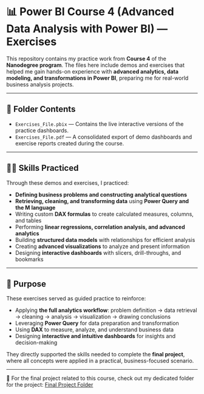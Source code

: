 # 📊 Power BI Course 4 (Advanced Data Analysis with Power BI) — Exercises

This repository contains my practice work from **Course 4** of the **Nanodegree program**. The files here include demos and exercises that helped me gain hands-on experience with **advanced analytics, data modeling, and transformations in Power BI**, preparing me for real-world business analysis projects.

---

## 📂 Folder Contents
- `Exercises_File.pbix` — Contains the live interactive versions of the practice dashboards.  
- `Exercises_File.pdf` — A consolidated export of demo dashboards and exercise reports created during the course.  

---

## 🧑‍💻 Skills Practiced
Through these demos and exercises, I practiced:  

- **Defining business problems and constructing analytical questions**  
- **Retrieving, cleaning, and transforming data** using **Power Query and the M language**  
- Writing custom **DAX formulas** to create calculated measures, columns, and tables  
- Performing **linear regressions, correlation analysis, and advanced analytics**  
- Building **structured data models** with relationships for efficient analysis  
- Creating **advanced visualizations** to analyze and present information  
- Designing **interactive dashboards** with slicers, drill-throughs, and bookmarks  

---

## 📖 Purpose
These exercises served as guided practice to reinforce:  

- Applying **the full analytics workflow**: problem definition → data retrieval → cleaning → analysis → visualization → drawing conclusions  
- Leveraging **Power Query** for data preparation and transformation  
- Using **DAX** to measure, analyze, and understand business data  
- Designing **interactive and intuitive dashboards** for insights and decision-making  

They directly supported the skills needed to complete the **final project**, where all concepts were applied in a practical, business-focused scenario.

---

🔗 For the final project related to this course, check out my dedicated folder for the project: [Final Project Folder](https://github.com/siddharthgada/Udacity-Data-Analysis-and-Visualization-with-Microsoft-Power-BI-Nanodegree/tree/main/Advanced%20Data%20Analysis%20with%20Power%20BI/Project)

